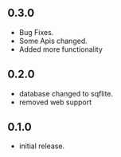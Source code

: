 ## 0.3.0

* Bug Fixes.
* Some Apis changed.
* Added more functionality

## 0.2.0

* database changed to sqflite.
* removed web support

## 0.1.0

* initial release.
